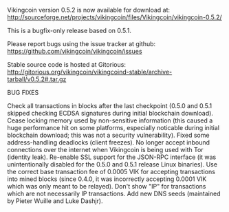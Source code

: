Vikingcoin version 0.5.2 is now available for download at:
http://sourceforge.net/projects/vikingcoin/files/Vikingcoin/vikingcoin-0.5.2/

This is a bugfix-only release based on 0.5.1.

Please report bugs using the issue tracker at github:
https://github.com/vikingcoin/vikingcoin/issues

Stable source code is hosted at Gitorious:
http://gitorious.org/vikingcoin/vikingcoind-stable/archive-tarball/v0.5.2#.tar.gz

BUG FIXES

Check all transactions in blocks after the last checkpoint (0.5.0 and 0.5.1 skipped checking ECDSA signatures during initial blockchain download).
Cease locking memory used by non-sensitive information (this caused a huge performance hit on some platforms, especially noticable during initial blockchain download; this was
not a security vulnerability).
Fixed some address-handling deadlocks (client freezes).
No longer accept inbound connections over the internet when Vikingcoin is being used with Tor (identity leak).
Re-enable SSL support for the JSON-RPC interface (it was unintentionally disabled for the 0.5.0 and 0.5.1 release Linux binaries).
Use the correct base transaction fee of 0.0005 VIK for accepting transactions into mined blocks (since 0.4.0, it was incorrectly accepting 0.0001 VIK which was only meant to be relayed).
Don't show "IP" for transactions which are not necessarily IP transactions.
Add new DNS seeds (maintained by Pieter Wuille and Luke Dashjr).
